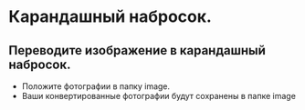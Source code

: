 # Карандашный набросок.

## Переводите изображение в карандашный набросок.

* Положите фотографии в папку image.
* Ваши конвертированные фотографии будут сохранены в папке image